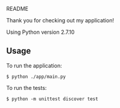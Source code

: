 README

Thank you for checking out my application!

Using Python version 2.7.10

## Usage

To run the application:

```
$ python ./app/main.py
```

To run the tests:

```
$ python -m unittest discover test
```